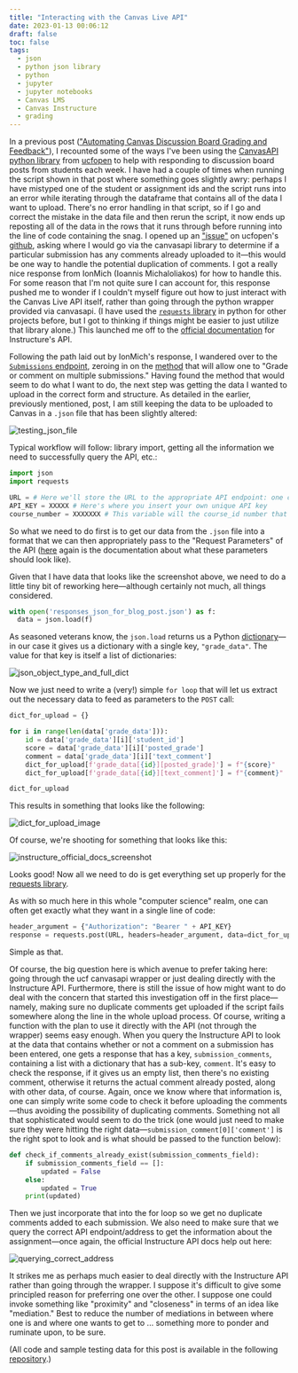 ```yaml
---
title: "Interacting with the Canvas Live API"
date: 2023-01-13 00:06:12
draft: false
toc: false
tags:
  - json
  - python json library
  - python
  - jupyter
  - jupyter notebooks
  - Canvas LMS
  - Canvas Instructure
  - grading
---
```


In a previous post (["Automating Canvas Discussion Board Grading and Feedback"](https://kspicer80.github.io/posts/2022-07-15-automating-canvas-grading-and-feedback_22/)), I recounted some of the ways I've been using the [CanvasAPI python library](https://canvasapi.readthedocs.io/en/stable/) from [ucfopen](https://github.com/ucfopen/canvasapi) to help with responding to discussion board posts from students each week. I have had a couple of times when running the script shown in that post where something goes slightly awry: perhaps I have mistyped one of the student or assignment ids and the script runs into an error while iterating through the dataframe that contains all of the data I want to upload. There's no error handling in that script, so if I go and correct the mistake in the data file and then rerun the script, it now ends up reposting all of the data in the rows that it runs through before running into the line of code containing the snag. I opened up an ["issue"](https://github.com/ucfopen/canvasapi/issues/581) on ucfopen's [github](https://github.com/ucfopen/canvasapi), asking where I would go via the canvasapi library to determine if a particular submission has any comments already uploaded to it—this would be one way to handle the potential duplication of comments. I got a really nice response from IonMich (Ioannis Michaloliakos) for how to handle this. For some reason that I'm not quite sure I can account for, this response pushed me to wonder if I couldn't myself figure out how to just interact with the Canvas Live API itself, rather than going through the python wrapper provided via canvasapi. (I have used the [```requests``` library](https://requests.readthedocs.io/en/latest/) in python for other projects before, but I got to thinking if things might be easier to just utilize that library alone.) This launched me off to the [official documentation](https://canvas.instructure.com/doc/api/index.html) for Instructure's API.

Following the path laid out by IonMich's response, I wandered over to the [```Submissions``` endpoint](https://canvas.instructure.com/doc/api/submissions.html#method.submissions_api.bulk_update), zeroing in on the [method](https://canvas.instructure.com/doc/api/submissions.html#method.submissions_api.bulk_update) that will allow one to "Grade or comment on multiple submissions." Having found the method that would seem to do what I want to do, the next step was getting the data I wanted to upload in the correct form and structure. As detailed in the earlier, previously mentioned, post, I am still keeping the data to be uploaded to Canvas in a ```.json``` file that has been slightly altered:

![testing_json_file](/images/imgforblogposts/post_28/test_json_datafile.png)

Typical workflow will follow: library import, getting all the information we need to successfully query the API, etc.:

``` python
import json
import requests

URL = # Here we'll store the URL to the appropriate API endpoint: one can play around with the Canvas Live API [here](https://canvas.instructure.com/doc/api/live)—although one will need to alter this to utilize the base URL to one's own Canvas system—through the web ahead of time to test out whether you've got the correct endpoint, that it's returning the data one expects, etc.)
API_KEY = XXXXX # Here's where you insert your own unique API key 
course_number = XXXXXXX # This variable will the course_id number that has the assignments one wants to upload grades to/for 
```

So what we need to do first is to get our data from the ```.json``` file into a format that we can then appropriately pass to the "Request Parameters" of the API ([here](https://canvas.instructure.com/doc/api/submissions.html#method.submissions_api.bulk_update) again is the documentation about what these parameters should look like).

Given that I have data that looks like the screenshot above, we need to do a little tiny bit of reworking here—although certainly not much, all things considered. 

``` python
with open('responses_json_for_blog_post.json') as f:
  data = json.load(f)
```

As seasoned veterans know, the ```json.load``` returns us a Python [dictionary](https://www.geeksforgeeks.org/json-load-in-python/)—in our case it gives us a dictionary with a single key, ```"grade_data"```. The value for that key is itself a list of dictionaries:

![json_object_type_and_full_dict](/images/imgforblogposts/post_28/type_from_json_load_and_full_dict_image.png)

Now we just need to write a (very!) simple ```for loop``` that will let us extract out the necessary data to feed as parameters to the ```POST``` call:

``` python
dict_for_upload = {}

for i in range(len(data['grade_data'])):
    id = data['grade_data'][i]['student_id']
    score = data['grade_data'][i]['posted_grade']
    comment = data['grade_data'][i]['text_comment']
    dict_for_upload[f'grade_data[{id}][posted_grade]'] = f"{score}"
    dict_for_upload[f'grade_data[{id}][text_comment]'] = f"{comment}"

dict_for_upload
```

This results in something that looks like the following:

![dict_for_upload_image](/images/imgforblogposts/post_28/dict_for_upload.png)

Of course, we're shooting for something that looks like this: 

![instructure_official_docs_screenshot](/images/imgforblogposts/post_28/canvas_api_docs_screenshot.png)

Looks good! Now all we need to do is get everything set up properly for the [requests library](https://requests.readthedocs.io/en/latest/user/quickstart/#passing-parameters-in-urls).

As with so much here in this whole "computer science" realm, one can often get exactly what they want in a single line of code:

``` python
header_argument = {"Authorization": "Bearer " + API_KEY}
response = requests.post(URL, headers=header_argument, data=dict_for_upload)
```

Simple as that.

Of course, the big question here is which avenue to prefer taking here: going through the ucf canvasapi wrapper or just dealing directly with the Instructure API. Furthermore, there is still the issue of how might want to do deal with the concern that started this investigation off in the first place—namely, making sure no duplicate comments get uploaded if the script fails somewhere along the line in the whole upload process. Of course, writing a function with the plan to use it directly with the API (not through the wrapper) seems easy enough. When you query the Instructure API to look at the data that contains whether or not a comment on a submission has been entered, one gets a response that has a key, ```submission_comments```, containing a list with a dictionary that has a sub-key, ```comment```. It's easy to check the response, if it gives us an empty list, then there's no existing comment, otherwise it returns the actual comment already posted, along with other data, of course. Again, once we know where that information is, one can simply write some code to check it before uploading the comments—thus avoiding the possibility of duplicating comments. Something not all that sophisticated would seem to do the trick (one would just need to make sure they were hitting the right data—```submission_comment[0]['comment']``` is the right spot to look and is what should be passed to the function below):

``` python
def check_if_comments_already_exist(submission_comments_field):
    if submission_comments_field == []:
        updated = False
    else:
        updated = True
    print(updated)
```

Then we just incorporate that into the for loop so we get no duplicate comments added to each submission. We also need to make sure that we query the correct API endpoint/address to get the information about the assignment—once again, the official Instructure API docs help out here:

![querying_correct_address](/images/imgforblogposts/post_28/get_request_that_returns_submission_comment_data.png)

It strikes me as perhaps much easier to deal directly with the Instructure API rather than going through the wrapper. I suppose it's difficult to give some principled reason for preferring one over the other. I suppose one could invoke something like "proximity" and "closeness" in terms of an idea like "mediation." Best to reduce the number of mediations in between where one is and where one wants to get to ... something more to ponder and ruminate upon, to be sure. 

(All code and sample testing data for this post is available in the following [repository](https://github.com/kspicer80/canvas_api_for_grading_and_commenting).)